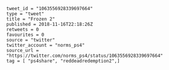 ```
tweet_id = "1063556928339697664"
type = "tweet"
title = "Frozen 2"
published = 2018-11-16T22:18:26Z
retweets = 0
favourites = 0
source = "twitter"
twitter_account = "norms_ps4"
source_url = "https://twitter.com/norms_ps4/status/1063556928339697664"
tag = [ "ps4share", "reddeadredemption2",]
```

<p class='image'><img src='http://mnf.m17s.net/2018/11/16/DsKDYzGXcAE0uH-.jpg' alt=''></p>

